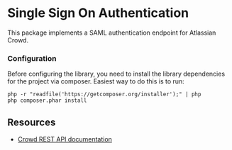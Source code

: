 # Single Sign On Authentication #

This package implements a SAML authentication endpoint for Atlassian Crowd.

### Configuration ###

Before configuring the library, you need to install the library dependencies
for the project via composer. Easiest way to do this is to run:

```
php -r "readfile('https://getcomposer.org/installer');" | php
php composer.phar install
```

## Resources ##

  * [Crowd REST API documentation](https://developer.atlassian.com/display/CROWDDEV/Crowd+REST+Resources)
